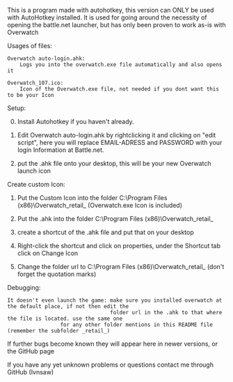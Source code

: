 This is a program made with autohotkey, this version can ONLY be used with AutoHotkey installed.
It is used for going around the necessity of opening the battle.net launcher, but has only been proven to work as-is with Overwatch



Usages of files:
	
	Overwatch auto-login.ahk:
		Logs you into the overwatch.exe file automatically and also opens it	
	
	Overwatch_107.ico:
		Icon of the Overwatch.exe file, not needed if you dont want this to be your Icon


Setup:

0)	Install Autohotkey if you haven't already.

1)	Edit Overwatch auto-login.ahk by rightclicking it and clicking on "edit script", here you will replace EMAIL-ADRESS and PASSWORD
	with your login Information at Battle.net.

2)	put the .ahk file onto your desktop, this will be your new Overwatch launch icon


Create custom Icon:

1)	Put the Custom Icon into the folder C:\Program Files (x86)\Overwatch\_retail_ (Overwatch.exe Icon is included)

2)	Put the .ahk into the folder C:\Program Files (x86)\Overwatch\_retail_

3)	create a shortcut of the .ahk file and put that on  your desktop

4)	Right-click the shortcut and click on properties, under the Shortcut tab click on Change Icon

5)	Change the folder url to C:\Program Files (x86)\Overwatch\_retail_ (don't forget the quotation marks)


Debugging:
		
	It doesn't even launch the game: make sure you installed overwatch at the default place, if not then edit the
	                                 folder url in the .ahk to that where the file is located. use the same one
					 for any other folder mentions in this README file (remember the subfolder _retail_)

If further bugs become known they will appear here in newer versions, or the GitHub page
	
If you have any yet unknown problems or questions contact me through GitHub (Ivnsaw)
